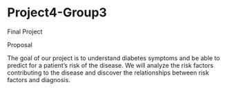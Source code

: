 # Project4-Group3
Final Project

Proposal

The goal of our project is to understand diabetes symptoms and be able to predict for a patient’s risk of the disease. We will analyze the risk factors contributing to the disease and discover the relationships between risk factors and diagnosis.
